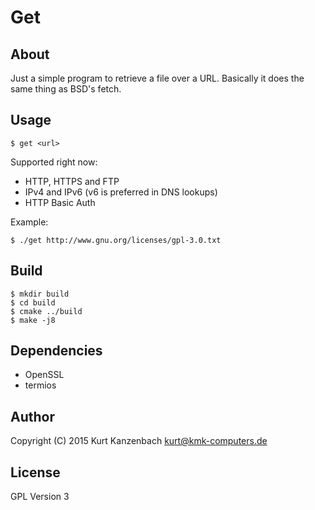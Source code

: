# Get #

## About ##

Just a simple program to retrieve a file over a URL. Basically it does
the same thing as BSD's fetch.

## Usage ##

    $ get <url>

Supported right now:

- HTTP, HTTPS and FTP
- IPv4 and IPv6 (v6 is preferred in DNS lookups)
- HTTP Basic Auth

Example:

    $ ./get http://www.gnu.org/licenses/gpl-3.0.txt

## Build ##

    $ mkdir build
    $ cd build
    $ cmake ../build
    $ make -j8

## Dependencies ##

- OpenSSL
- termios

## Author ##

Copyright (C) 2015 Kurt Kanzenbach <kurt@kmk-computers.de>

## License ##

GPL Version 3
